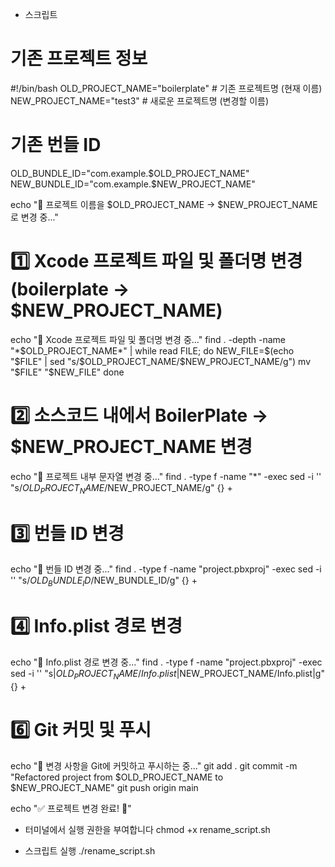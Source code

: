 
* 스크립트
  
# 기존 프로젝트 정보
#!/bin/bash
OLD_PROJECT_NAME="boilerplate"  # 기존 프로젝트명 (현재 이름)
NEW_PROJECT_NAME="test3"        # 새로운 프로젝트명 (변경할 이름)

# 기존 번들 ID
OLD_BUNDLE_ID="com.example.$OLD_PROJECT_NAME"
NEW_BUNDLE_ID="com.example.$NEW_PROJECT_NAME"

echo "🔄 프로젝트 이름을 $OLD_PROJECT_NAME -> $NEW_PROJECT_NAME 로 변경 중..."

# 1️⃣ **Xcode 프로젝트 파일 및 폴더명 변경 (boilerplate -> $NEW_PROJECT_NAME)**
echo "📂 Xcode 프로젝트 파일 및 폴더명 변경 중..."
find . -depth -name "*$OLD_PROJECT_NAME*" | while read FILE; do
  NEW_FILE=$(echo "$FILE" | sed "s/$OLD_PROJECT_NAME/$NEW_PROJECT_NAME/g")
  mv "$FILE" "$NEW_FILE"
done

# 2️⃣ 소스코드 내에서 BoilerPlate -> $NEW_PROJECT_NAME 변경
echo "🔄 프로젝트 내부 문자열 변경 중..."
find . -type f -name "*" -exec sed -i '' "s/$OLD_PROJECT_NAME/$NEW_PROJECT_NAME/g" {} +

# 3️⃣ 번들 ID 변경
echo "🔄 번들 ID 변경 중..."
find . -type f -name "project.pbxproj" -exec sed -i '' "s/$OLD_BUNDLE_ID/$NEW_BUNDLE_ID/g" {} +

# 4️⃣ **Info.plist 경로 변경**
echo "🔄 Info.plist 경로 변경 중..."
find . -type f -name "project.pbxproj" -exec sed -i '' "s|$OLD_PROJECT_NAME/Info.plist|$NEW_PROJECT_NAME/Info.plist|g" {} +

# 6️⃣ Git 커밋 및 푸시
echo "🔄 변경 사항을 Git에 커밋하고 푸시하는 중..."
git add .
git commit -m "Refactored project from $OLD_PROJECT_NAME to $NEW_PROJECT_NAME"
git push origin main

echo "✅ 프로젝트 변경 완료! 🎉"


* 터미널에서 실행 권한을 부여합니다
chmod +x rename_script.sh

* 스크립트 실행
./rename_script.sh
